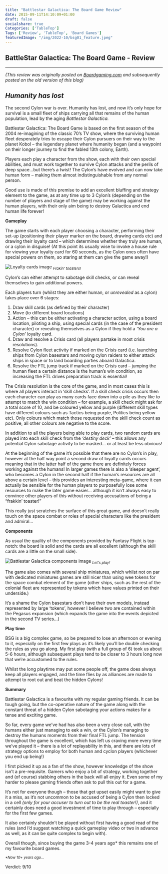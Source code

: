 ```yaml
---
title: "Battlestar Galactica: The Board Game Review"
date: 2015-09-11T14:10:09+01:00
draft: false
socialshare: true
Categories: ['TableTop']
Tags: ['Review', 'TableTop', 'Board Games']
featuredImage: "/img/2022-10/bsg01_feature.jpeg"
---
```


## BattleStar Galactica: The Board Game - Review
---
_(This review was originally posted on [Boardgaming.com](https://boardgaming.com/) and subsequently posted on the old version of this blog)_

*Humanity has lost*
----------
The second Cylon war is over. Humanity has lost, and now it’s only hope for survival is a small fleet of ships carrying all that remains of the human population, lead by the aging *Battlestar Galactica.*

Battlestar Galactica: The Board Game is based on the first season of the 2004 re-imagining of the classic 70’s TV show, where the surviving human fleet desperately tries to escape their Cylon pursuers on their way to the planet Kobol – the legendary planet where humanity began (and a waypoint on their longer journey to find the fabled 13th colony, Earth).

Players each play a character from the show, each with their own special abilities, and must work together to survive Cylon attacks and the perils of deep space…but there’s a twist! The Cylon’s have evolved and can now take human form – making them almost indistinguishable from any normal person.

Good use is made of this premise to add an excellent bluffing and strategy element to the game, as at any time up to 3 Cylon’s (depending on the number of players and stage of the game) may be working against the human players, with their only aim being to destroy Galactica and end human life forever!

**Gameplay**

The game starts with each player choosing a character, performing their set-up (positioning their player marker on the board, drawing cards etc) and drawing their loyalty card – which determines whether they truly are human, or a cylon in disguise! (At this point its usually wise to invoke a house rule for viewing your loyalty card for 60 seconds, as the Cylon ones often have special powers on them, so staring at them can give the game away!)

![Loyalty cards image](/img/2022-10/determining-cylon.jpeg "You never can be sure...")
<sub> _Frakin' toasters!_ </sub>

Cylon’s can either attempt to sabotage skill checks, or can reveal themselves to gain additional powers.

Each players turn (whilst they are either human, or *unrevealed* as a cylon) takes place over 6 stages:

1. 	Draw skill cards (as defined by their character)
2. 	Move (to different board locations)
3.	Action – this can be either activating a character action, using a board location, piloting a ship, using special cards (in the case of the president character) or revealing themselves as a Cylon if they hold a *‘You are a Cylon’* loyalty card.
4.	Draw and resolve a Crisis card (all players partake in most crisis resolutions).
5.	Resolve Cylon fleet activity if marked on the Crisis card (i.e. launching ships from Cylon basestars and moving cylon raiders to either attack ships in space or to land boarding parties aboard Galactica.
6.	Resolve the FTL jump track if marked on the Crisis card – jumping the human fleet a certain distance is the human’s win condition, so increasing the FTL drives preparation track is essential!

The Crisis resolution is the core of the game, and in most cases this is where all players interact in ‘skill checks’. If a skill check crisis occurs then each character can play as many cards face down into a pile as they like to attempt to match the win condition – for example, a skill check might ask for a total score of 10, and be coloured yellow and purple (different skill types have different colours such as Tactics being purple, Politics being yellow etc). Only colours which match those requested on the skill check count as positive, all other colours are negative to the score.

In addition to all the players being able to play cards, two random cards are played into each skill check from the *‘destiny deck’* – this allows any potential Cylon sabotage activity to be masked… or at least be less obvious!

At the beginning of the game it’s possible that there are no Cylon’s in play, however at the half way point a second draw of loyalty cards occurs meaning that in the latter half of the game there are definitely forces working against the humans! In larger games there is also a ‘sleeper agent’, who becomes a Cylon in the second half if the human’s resources are all above a certain level – this provides an interesting meta-game, where it can actually be sensible for the human players to purposefully lose some resources to make the later game easier… although it isn’t always easy to convince other players of this without receiving accusations of being a “frakkin’ toaster!”

This really just scratches the surface of this great game, and doesn’t really touch on the space combat or roles of special characters like the president and admiral…

**Components**

As usual the quality of the components provided by Fantasy Flight is top-notch: the board is solid and the cards are all excellent (although the skill cards are a little on the small side).

![Battlestar Galactica components image](/img/2022-10/bsg-game-layout.png "Lots of quality cardboard!")
<sub> _Let's play!_ </sub>

The game also comes with several ship miniatures, which whilst not on par with dedicated miniatures games are still nicer than using wee tokens for the space combat element of the game (other ships, such as the rest of the colonial fleet are represented by tokens which have values printed on their underside.)

It’s a shame the Cylon basestars don’t have their own models, instead represented by large ‘tokens’, however I believe two are contained within the Pegasus expansion (which expands the game into the events depicted in the second TV series…)

**Play time**

BSG is a big complex game, so be prepared to lose an afternoon or evening to it, especially on the first few plays as it’s likely you’ll be double checking the rules as you go along. My first play (with a full group of 6) took us about 5-6 hours, although subsequent plays tend to be closer to 3 hours long now that we’re accustomed to the rules.

Whilst the long playtime may put some people off, the game does always keep all players engaged, and the time flies by as alliances are made to attempt to root out and beat the hidden Cylons!

**Summary**

Battlestar Galactica is a favourite with my regular gaming friends. It can be tough going, but the co-operative nature of the game along with the constant threat of a hidden Cylon sabotaging your actions makes for a tense and exciting game.

So far, every game we’ve had has also been a very close call, with the humans either just managing to eek a win, or the Cylon’s managing to destroy the humans moments from their final FTL jump. The tension throughout the game is excellent, which has left us craving more every time we’ve played it – there is a lot of replayability in this, and there are lots of strategy options to employ for both human and cyclon players (whichever you end up being!)

I first picked it up as a fan of the show, however knowledge of the show isn’t a pre-requisite. Gamers who enjoy a bit of strategy, working together and (of course) stabbing others in the back will all enjoy it. Even some of my harder to please gaming friends often ask to pull this out for a game.

It’s not for everyone though – those that get upset easily might want to give it a miss, as it’s not uncommon to be accused of being a Cylon then locked in a cell _(only for your accuser to turn out to be the real toaster!)_, and it certainly does need a good investment of time to play through – especially for the first few games.

It also certainly shouldn’t be played without first having a good read of the rules (and I’d suggest watching a quick gameplay video or two in advance as well, as it can be quite complex to begin with).

Overall though, since buying the game 3-4 years ago* this remains one of my favourite board games.

<sub>_*Now 10+ years ago..._</sub>

Verdict: 9/10
